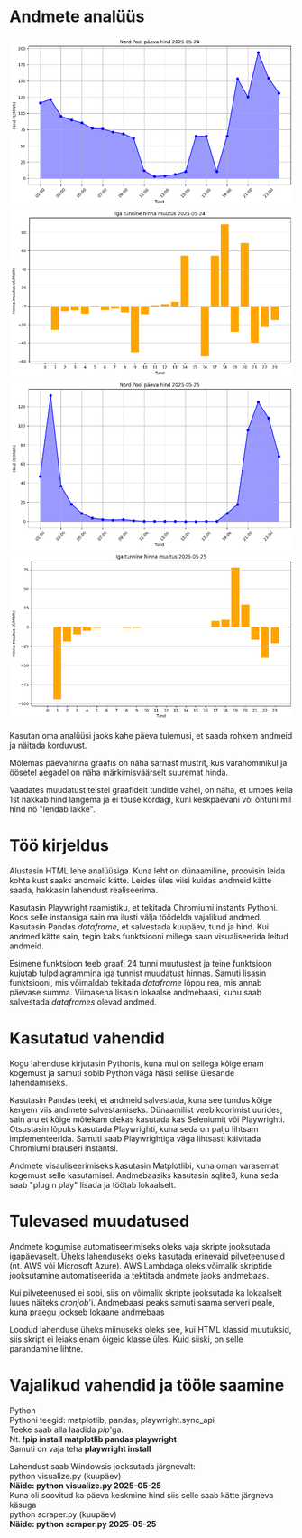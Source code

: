 # Andmete analüüs
![24_hour_chart2025-05-24.png](NordPoolProject/graafid/24_hour_chart2025-05-24.png)
![change_between_hours2025-05-24.png](NordPoolProject/graafid/change_between_hours2025-05-24.png)
![24_hour_chart2025-05-25.png](NordPoolProject/graafid/24_hour_chart2025-05-25.png)
![change_between_hours2025-05-25.png](NordPoolProject/graafid/change_between_hours2025-05-25.png)

Kasutan oma analüüsi jaoks kahe päeva tulemusi, et saada rohkem andmeid ja näitada korduvust.

Mõlemas päevahinna graafis on näha sarnast mustrit, kus varahommikul ja öösetel aegadel on näha märkimisväärselt suuremat hinda.

Vaadates muudatust teistel graafidelt tundide vahel, on näha, et umbes kella 1st hakkab hind langema ja ei tõuse kordagi, kuni keskpäevani või õhtuni mil hind nö "lendab lakke".


# Töö kirjeldus
Alustasin HTML lehe analüüsiga. Kuna leht on dünaamiline, proovisin leida kohta kust saaks andmeid kätte. Leides üles viisi kuidas andmeid kätte saada, hakkasin lahendust realiseerima.

Kasutasin Playwright raamistiku, et tekitada Chromiumi instants Pythoni. Koos selle instansiga sain ma ilusti välja töödelda 
vajalikud andmed. Kasutasin Pandas *dataframe*, et salvestada kuupäev, tund ja hind. Kui andmed kätte sain, tegin kaks funktsiooni
millega saan visualiseerida leitud andmeid. 

Esimene funktsioon teeb graafi 24 tunni muutustest ja teine funktsioon kujutab 
tulpdiagrammina iga tunnist muudatust hinnas. Samuti lisasin funktsiooni, mis võimaldab
tekitada *dataframe* lõppu rea, mis annab päevase summa.
Viimasena lisasin lokaalse andmebaasi, kuhu saab salvestada *dataframes* olevad andmed.

# Kasutatud vahendid
Kogu lahenduse kirjutasin Pythonis, kuna mul on sellega kõige enam kogemust ja samuti sobib Python väga hästi sellise ülesande lahendamiseks.

Kasutasin Pandas teeki, et andmeid salvestada, kuna see tundus kõige kergem viis andmete salvestamiseks. Dünaamilist veebikoorimist uurides, sain aru et kõige mõtekam olekas kasutada kas Seleniumit või Playwrighti. 
Otsustasin lõpuks kasutada Playwrighti, kuna seda on palju lihtsam implementeerida.
Samuti saab Playwrightiga väga lihtsasti käivitada Chromiumi brauseri instantsi. 

Andmete visauliseerimiseks kasutasin Matplotlibi, kuna oman varasemat kogemust selle kasutamisel.
Andmebaasiks kasutasin sqlite3, kuna seda saab "plug n play" lisada ja töötab lokaalselt.

# Tulevased muudatused
Andmete kogumise automatiseerimiseks oleks vaja skripte jooksutada igapäevaselt. Üheks lahenduseks oleks kasutada erinevaid pilveteenuseid (nt. AWS või Microsoft Azure). AWS Lambdaga oleks võimalik skriptide jooksutamine automatiseerida ja tektitada andmete jaoks andmebaas.

Kui pilveteenused ei sobi, siis on võimalik skripte jooksutada ka lokaalselt luues näiteks *cronjob*'i.
Andmebaasi peaks samuti saama serveri peale, kuna praegu jookseb lokaane andmebaas

Loodud lahenduse üheks miinuseks oleks see, kui HTML klassid muutuksid, siis skript ei leiaks enam õigeid klasse üles. Kuid siiski, on selle parandamine lihtne.

# Vajalikud vahendid ja tööle saamine
Python <br>
Pythoni teegid: matplotlib, pandas, playwright.sync_api <br>
Teeke saab alla laadida *pip*'ga. <br>
Nt. **!pip install matplotlib pandas playwright** <br>
Samuti on vaja teha **playwright install**

Lahendust saab Windowsis jooksutada järgnevalt:<br>
python visualize.py (kuupäev) <br/>
**Näide: python visualize.py 2025-05-25** <br>
Kuna oli soovitud ka päeva keskmine hind siis selle saab kätte järgneva käsuga<br>
python scraper.py (kuupäev) <br/>
**Näide: python scraper.py 2025-05-25**